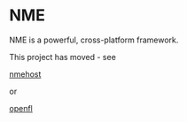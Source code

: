 # NME #
NME is a powerful, cross-platform framework.

This project has moved - see

[nmehost](https://github.com/nmehost)

or

[openfl](https://github.com/openfl)